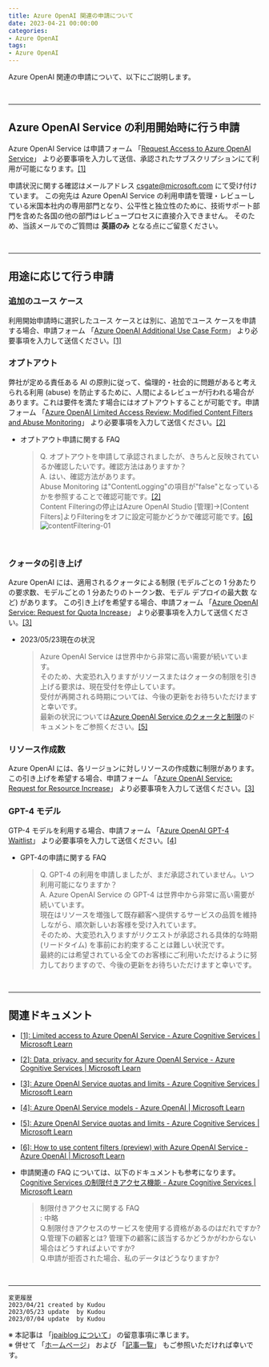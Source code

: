 ```yaml
---
title: Azure OpenAI 関連の申請について
date: 2023-04-21 00:00:00
categories:
- Azure OpenAI
tags:
- Azure OpenAI
---
```

Azure OpenAI 関連の申請について、以下にご説明します。

<!-- more -->
<br>

***
## Azure OpenAI Service の利用開始時に行う申請

Azure OpenAI Service は申請フォーム 「[Request Access to Azure OpenAI Service](https://customervoice.microsoft.com/Pages/ResponsePage.aspx?id=v4j5cvGGr0GRqy180BHbR7en2Ais5pxKtso_Pz4b1_xUOFA5Qk1UWDRBMjg0WFhPMkIzTzhKQ1dWNyQlQCN0PWcu)」 より必要事項を入力して送信、承認されたサブスクリプションにて利用が可能になります。[[1]](https://learn.microsoft.com/en-us/legal/cognitive-services/openai/limited-access?context=%2Fazure%2Fcognitive-services%2Fopenai%2Fcontext%2Fcontext)  

申請状況に関する確認はメールアドレス csgate@microsoft.com にて受け付けています。 この宛先は Azure OpenAI Service の利用申請を管理・レビューしている米国本社内の専用部門となり、公平性と独立性のために、技術サポート部門を含めた各国の他の部門はレビュープロセスに直接介入できません。 そのため、当該メールでのご質問は **英語のみ** となる点にご留意ください。  

<br>

***
## 用途に応じて行う申請

### 追加のユース ケース
利用開始申請時に選択したユース ケースとは別に、追加でユース ケースを申請する場合、申請フォーム 「[Azure OpenAI Additional Use Case Form](https://customervoice.microsoft.com/Pages/ResponsePage.aspx?id=v4j5cvGGr0GRqy180BHbR7en2Ais5pxKtso_Pz4b1_xUM003VEJPRjRSOTZBRVZBV1E5N1lWMk1XUyQlQCN0PWcu)」 より必要事項を入力して送信ください。[[1]](https://learn.microsoft.com/en-us/legal/cognitive-services/openai/limited-access?context=%2Fazure%2Fcognitive-services%2Fopenai%2Fcontext%2Fcontext)

### オプトアウト
弊社が定める責任ある AI の原則に従って、倫理的・社会的に問題があると考えられる利用 (abuse) を防止するために、人間によるレビューが行われる場合があります。これは要件を満たす場合にはオプトアウトすることが可能です。申請フォーム 「[Azure OpenAI Limited Access Review: Modified Content Filters and Abuse Monitoring](https://customervoice.microsoft.com/Pages/ResponsePage.aspx?id=v4j5cvGGr0GRqy180BHbR7en2Ais5pxKtso_Pz4b1_xURE01NDY1OUhBRzQ3MkQxMUhZSE1ZUlJKTiQlQCN0PWcu)」 より必要事項を入力して送信ください。[[2]](https://learn.microsoft.com/en-us/legal/cognitive-services/openai/data-privacy?context=%2Fazure%2Fcognitive-services%2Fopenai%2Fcontext%2Fcontext#preventing-abuse-and-harmful-content-generation)  

- オプトアウト申請に関する FAQ   
  > Q. オプトアウトを申請して承認されましたが、きちんと反映されているか確認したいです。確認方法はありますか？  
  > A. はい、確認方法があります。   
  > Abuse Monitoring は"ContentLogging"の項目が"false"となっているかを参照することで確認可能です。[[2]](https://learn.microsoft.com/en-us/legal/cognitive-services/openai/data-privacy#how-can-a-customer-verify-if-data-storage-for-abuse-monitoring-is-off)  
  > Content Filteringの停止はAzure OpenAI Studio [管理]->[Content Filters]よりFilteringをオフに設定可能かどうかで確認可能です。[[6]](https://learn.microsoft.com/en-us/azure/cognitive-services/openai/how-to/content-filters)  
  ![contentFiltering-01](https://jpaiblog.github.io/images/RequestAccess-to-AzureOpenAIService/contentFiltering-01.png "contentFiltering-01") 
<br>

### クォータの引き上げ
Azure OpenAI には、適用されるクォータによる制限 (モデルごとの 1 分あたりの要求数、モデルごとの 1 分あたりのトークン数、モデル デプロイの最大数 など) があります。 この引き上げを希望する場合、申請フォーム 「[Azure OpenAI Service: Request for Quota Increase](https://customervoice.microsoft.com/Pages/ResponsePage.aspx?id=v4j5cvGGr0GRqy180BHbR4xPXO648sJKt4GoXAed-0pURVJWRU4yRTMxRkszU0NXRFFTTEhaT1g1NyQlQCN0PWcu)」 より必要事項を入力して送信ください。[[3]](https://learn.microsoft.com/en-us/azure/cognitive-services/openai/quotas-limits#quotas-and-limits-reference)   

- 2023/05/23現在の状況    
  > Azure OpenAI Service は世界中から非常に高い需要が続いています。  
  > そのため、大変恐れ入りますがリソースまたはクォータの制限を引き上げる要求は、現在受付を停止しています。  
  > 受付が再開される時期については、今後の更新をお待ちいただけますと幸いです。  
  > 最新の状況については[Azure OpenAI Service のクォータと制限](https://learn.microsoft.com/en-us/azure/cognitive-services/openai/quotas-limits#how-to-request-increases-to-the-default-quotas-and-limits)のドキュメントをご参照ください。[[5]](https://learn.microsoft.com/en-us/azure/cognitive-services/openai/quotas-limits#how-to-request-increases-to-the-default-quotas-and-limits)

### リソース作成数

Azure OpenAI には、各リージョンに対しリソースの作成数に制限があります。 この引き上げを希望する場合、申請フォーム 「[Azure OpenAI Service: Request for Resource Increase](https://customervoice.microsoft.com/Pages/ResponsePage.aspx?id=v4j5cvGGr0GRqy180BHbR4xPXO648sJKt4GoXAed-0pUN05FTFMzOTBMTFg1TzZJR01RSzdOU0M5MyQlQCN0PWcu)」 より必要事項を入力して送信ください。[[3]](https://learn.microsoft.com/en-us/azure/cognitive-services/openai/quotas-limits#quotas-and-limits-reference) 

### GPT-4 モデル

GTP-4 モデルを利用する場合、申請フォーム 「[Azure OpenAI GPT-4 Waitlist](https://aka.ms/oai/get-gpt4)」 より必要事項を入力して送信ください。[[4]](https://learn.microsoft.com/en-us/azure/cognitive-services/openai/concepts/models#gpt-4-models)

- GPT-4の申請に関する FAQ   
  > Q. GPT-4 の利用を申請しましたが、まだ承認されていません。いつ利用可能になりますか？  
  > A. Azure OpenAI Service の GPT-4 は世界中から非常に高い需要が続いています。  
  > 現在はリソースを増強して既存顧客へ提供するサービスの品質を維持しながら、順次新しいお客様を受け入れています。  
  > そのため、大変恐れ入りますがリクエストが承認される具体的な時期 (リードタイム) を事前にお約束することは難しい状況です。  
  > 最終的には希望されている全てのお客様にご利用いただけるように努力しておりますので、今後の更新をお待ちいただけますと幸いです。 
<br>

***
## 関連ドキュメント

- [[1]: Limited access to Azure OpenAI Service - Azure Cognitive Services | Microsoft Learn](https://learn.microsoft.com/en-us/legal/cognitive-services/openai/limited-access?context=%2Fazure%2Fcognitive-services%2Fopenai%2Fcontext%2Fcontext)  

- [[2]: Data, privacy, and security for Azure OpenAI Service - Azure Cognitive Services | Microsoft Learn](https://learn.microsoft.com/en-us/legal/cognitive-services/openai/data-privacy?context=%2Fazure%2Fcognitive-services%2Fopenai%2Fcontext%2Fcontext)  

- [[3]: Azure OpenAI Service quotas and limits - Azure Cognitive Services | Microsoft Learn](https://learn.microsoft.com/en-us/azure/cognitive-services/openai/quotas-limits#quotas-and-limits-reference)  

- [[4]: Azure OpenAI Service models - Azure OpenAI | Microsoft Learn](https://learn.microsoft.com/en-us/azure/cognitive-services/openai/concepts/models#gpt-4-models)  

- [[5]: Azure OpenAI Service quotas and limits - Azure Cognitive Services | Microsoft Learn](https://learn.microsoft.com/en-us/azure/cognitive-services/openai/quotas-limits#how-to-request-increases-to-the-default-quotas-and-limits)   

- [[6]: How to use content filters (preview) with Azure OpenAI Service - Azure OpenAI | Microsoft Learn](https://learn.microsoft.com/en-us/azure/cognitive-services/openai/how-to/content-filters)  

- 申請関連の FAQ については、以下のドキュメントも参考になります。  
  [Cognitive Services の制限付きアクセス機能 - Azure Cognitive Services | Microsoft Learn](https://learn.microsoft.com/ja-jp/azure/cognitive-services/cognitive-services-limited-access#faq-about-limited-access)
  > 制限付きアクセスに関する FAQ  
  > : 中略  
  > Q.制限付きアクセスのサービスを使用する資格があるのはだれですか?  
  > Q.管理下の顧客とは? 管理下の顧客に該当するかどうかがわからない場合はどうすればよいですか?  
  >Q.申請が拒否された場合、私のデータはどうなりますか?  

<br>

***
`変更履歴`  
`2023/04/21 created by Kudou`  
`2023/05/23 update  by Kudou`  
`2023/07/04 update  by Kudou`  

※ 本記事は 「[jpaiblog について](https://jpaiblog.github.io/blog/2020/01/01/about-jpaiblog/)」 の留意事項に準じます。  
※ 併せて 「[ホームページ](https://jpaiblog.github.io/blog/)」 および 「[記事一覧](https://jpaiblog.github.io/blog/archives/)」 もご参照いただければ幸いです。  
